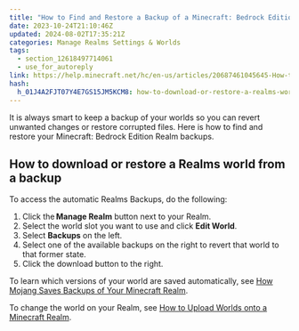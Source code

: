 ```yaml
---
title: "How to Find and Restore a Backup of a Minecraft: Bedrock Edition Realm"
date: 2023-10-24T21:10:46Z
updated: 2024-08-02T17:35:21Z
categories: Manage Realms Settings & Worlds
tags:
  - section_12618497714061
  - use_for_autoreply
link: https://help.minecraft.net/hc/en-us/articles/20687461045645-How-to-Find-and-Restore-a-Backup-of-a-Minecraft-Bedrock-Edition-Realm
hash:
  h_01J4A2FJT07Y4E7GS15JM5KCM8: how-to-download-or-restore-a-realms-world-from-a-backup
---
```


It is always smart to keep a backup of your worlds so you can revert unwanted changes or restore corrupted files. Here is how to find and restore your Minecraft: Bedrock Edition Realm backups.

## How to download or restore a Realms world from a backup

To access the automatic Realms Backups, do the following:

1.  Click the **Manage Realm** button next to your Realm.
2.  Select the world slot you want to use and click **Edit World**.
3.  Select **Backups** on the left.
4.  Select one of the available backups on the right to revert that world to that former state.
5.  Click the download button to the right.

To learn which versions of your world are saved automatically, see [How Mojang Saves Backups of Your Minecraft Realm](https://microsoft.sharepoint.com/:w:/t/MinecraftPlayerCare/EeazezKFwwlOmAzI8gOfsREBMnRkTy049nNe0MS3kjj27A?e=EM6uka).

To change the world on your Realm, see [How to Upload Worlds onto a Minecraft Realm](./How-to-Upload-Worlds-onto-a-Minecraft-Realm.md).
